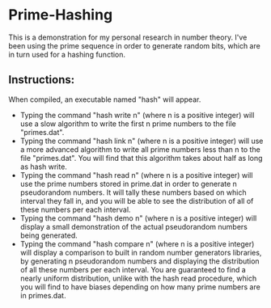 # Prime-Hashing
This is a demonstration for my personal research in number theory. I've been using the prime sequence in order to generate random bits, which are in turn used for a hashing function.
## Instructions:
When compiled, an executable named "hash" will appear. 
* Typing the command "hash write n" (where n is a positive integer) will use a slow algorithm to write the first n prime numbers to the file "primes.dat".  
* Typing the command "hash link n" (where n is a positive integer) will use a more advanced algorithm to write all prime numbers less than n to the file "primes.dat". You will find that this algorithm takes about half as long as hash write.
* Typing the command "hash read n" (where n is a positive integer) will use the prime numbers stored in prime.dat in order to generate n pseudorandom numbers. It will tally these numbers based on which interval they fall in, and you will be able to see the distribution of all of these numbers per each interval.  
* Typing the command "hash demo n" (where n is a positive integer) will display a small demonstration of the actual pseudorandom numbers being generated.  
* Typing the command "hash compare n" (where n is a positive integer) will display a comparison to built in random number generators libraries, by generating n pseudorandom numbers and displaying the distribution of all these numbers per each interval. You are guaranteed to find a nearly uniform distribution, unlike with the hash read procedure, which you will find to have biases depending on how many prime numbers are in primes.dat.

